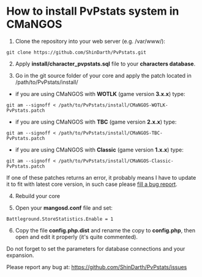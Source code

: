 How to install PvPstats system in CMaNGOS
========

1) Clone the repository into your web server (e.g. /var/www/):
```
git clone https://github.com/ShinDarth/PvPstats.git
```

2) Apply **install/character_pvpstats.sql** file to your **characters database**.

3) Go in the git source folder of your core and apply the patch located in /path/to/PvPstats/install/

- if you are using CMaNGOS with **WOTLK** (game version **3.x.x**) type:
```
git am --signoff < /path/to/PvPstats/install/CMaNGOS-WOTLK-PvPstats.patch
```

- if you are using CMaNGOS with **TBC** (game version **2.x.x**) type:
```
git am --signoff < /path/to/PvPstats/install/CMaNGOS-TBC-PvPstats.patch
```

- if you are using CMaNGOS with **Classic** (game version **1.x.x**) type:
```
git am --signoff < /path/to/PvPstats/install/CMaNGOS-Classic-PvPstats.patch
```


If one of these patches returns an error, it probably means I have to update it to fit with latest core version, in such case please  [fill a bug report](https://github.com/ShinDarth/PvPstats/issues).

4) Rebuild your core

5) Open your **mangosd.conf** file and set:
```
Battleground.StoreStatistics.Enable = 1
```

6) Copy the file **config.php.dist** and rename the copy to **config.php**, then open and edit it properly (it's quite commented).

Do not forget to set the parameters for database connections and your expansion.


Please report any bug at: https://github.com/ShinDarth/PvPstats/issues
